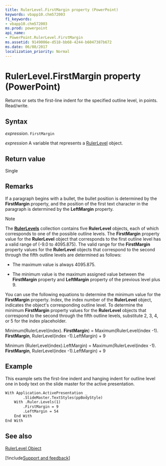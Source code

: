 ```yaml
---
title: RulerLevel.FirstMargin property (PowerPoint)
keywords: vbapp10.chm572003
f1_keywords:
- vbapp10.chm572003
ms.prod: powerpoint
api_name:
- PowerPoint.RulerLevel.FirstMargin
ms.assetid: 9149006e-d518-bb68-4244-b6047387b672
ms.date: 06/08/2017
localization_priority: Normal
---
```



# RulerLevel.FirstMargin property (PowerPoint)

Returns or sets the first-line indent for the specified outline level, in points. Read/write.


## Syntax

_expression_. `FirstMargin`

_expression_ A variable that represents a [RulerLevel](PowerPoint.RulerLevel.md) object.


## Return value

Single


## Remarks

If a paragraph begins with a bullet, the bullet position is determined by the  **FirstMargin** property, and the position of the first text character in the paragraph is determined by the **LeftMargin** property.


> [!NOTE] 
> The  **[RulerLevels](PowerPoint.RulerLevels.md)** collection contains five **RulerLevel** objects, each of which corresponds to one of the possible outline levels. The **FirstMargin** property value for the **RulerLevel** object that corresponds to the first outline level has a valid range of (-9.0 to 4095.875). The valid range for the **FirstMargin** property values for the **RulerLevel** objects that correspond to the second through the fifth outline levels are determined as follows:


- The maximum value is always 4095.875.
    
- The minimum value is the maximum assigned value between the  **FirstMargin** property and **LeftMargin** property of the previous level plus 9.
    
You can use the following equations to determine the minimum value for the  **FirstMargin** property. Index, the index number of the **RulerLevel** object, indicates the object's corresponding outline level. To determine the minimum **FirstMargin** property values for the **RulerLevel** objects that correspond to the second through the fifth outline levels, substitute 2, 3, 4, or 5 for the index placeholder.

Minimum(RulerLevel(index). **FirstMargin**) = Maximum(RulerLevel(index -1). **FirstMargin**, RulerLevel(index -1).LeftMargin) + 9

Minimum (RulerLevel(index).LeftMargin) = Maximum(RulerLevel(index -1). **FirstMargin**, RulerLevel(index -1).LeftMargin) + 9


## Example

This example sets the first-line indent and hanging indent for outline level one in body text on the slide master for the active presentation.


```vb
With Application.ActivePresentation _
        .SlideMaster.TextStyles(ppBodyStyle)
    With .Ruler.Levels(1)
        .FirstMargin = 9
        .LeftMargin = 54
    End With
End With
```


## See also


[RulerLevel Object](PowerPoint.RulerLevel.md)

[!include[Support and feedback](~/includes/feedback-boilerplate.md)]